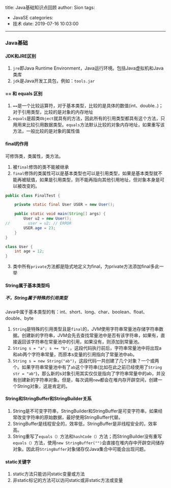 title: Java基础知识点回顾
author: Sion
tags:
  - JavaSE
categories:
  - 技术
date: 2019-07-16 10:03:00
---
### Java基础

#### JDK和JRE区别
1. `jre`即Java Runtime Environment，Java运行环境。包括Java虚拟机和Java类库
2. `jdk`是Java开发工具包，例如：`tools.jar`

<!-- more -->

#### == 和 equals 区别
1. `==`是一个比较运算符，对于基本类型，比较的是具体的数值(int、double..)；对于引用类型，比较的是对象的内存地址
2. `equals`是超类`Object`就具有的方法，因此所有的引用类型都具有这个方法，只用用来比较引用数据类型。`equals`方法默认比较的对象内存地址，如果重写该方法，一般比较的是对象的属性值

#### final的作用
可修饰类，类属性，类方法。
1. 被`final`修饰的类不能被继承
2. `final`修饰的类属性可以是基本类型也可以是引用类型，如果是基本类型就不能再被赋值，如果是引用类型，则不能再指向其他引用地址，但对象本身是可以被改变的。

```java
public class FinalTest {

    private static final User USER = new User();

    public static void main(String[] args) {
        User u2 = new User();
//        user = u2; // ERROR
        USER.age = 23;
    }
}

class User {
    int age = 12;
}
```
3. 类中所有`private`方法都是隐式地定义为final，为private方法添加final多此一举

#### String属于基本类型吗
##### 不，String属于特殊的引用类型

Java中属于基本类型的有：int、short、long、char、boolean、float、double、byte
1. `String`是特殊的引用类型且是`final`的，JVM使用字符串常量池存储字符串数据。创建新的字符串，JVM会先去查找常量池中是否有该字符串，如果有，直接返回该字符串在常量池中的引用，如果没有，则添加到常量池。
2. `String s = "a"; s += "b";`，这段代码执行前后，字符串常量池中将出现a和ab两个字符串常量，而原本s变量的引用指向了常量池中ab。
3. `String s = new String("ab")`，这段代码一共创建了几个对象？一个或两个。如果字符串常量池中有了`ab`这个字符串(比如在此之前已经使用了`String str = "ab"`)，那么新的s对象引用其实仅仅是指向了字符串常量中的ab，并没有创建新的字符串对象。但是，每次调用`new`都会在堆内存开辟空间，创建一个String对象，这是肯定的。

#### String和StringBuffer和StringBuilder关系
1. String是不可变字符串，StringBuilder和StringBuffer是可变字符串，如果经常改变字符串的原始数据，最好使用StringBuffer代替。
2. StringBuffer是线程安全的，效率低，StringBuffer是非线程安全的，效率高。
3. String重写了`equals（）`方法和`hashCode（）`方法；而StringBuilder没有重写`equals（）`方法，使用`new StringBuffer("")`会直接在堆内存中开辟空间储存对象。因此将`StringBuffer`对象储存仅Java集合中可能会出现问题。

#### static关键字
1. static方法只能访问static变量或方法
2. 非static标记的方法可以访问static或非static方法或变量
